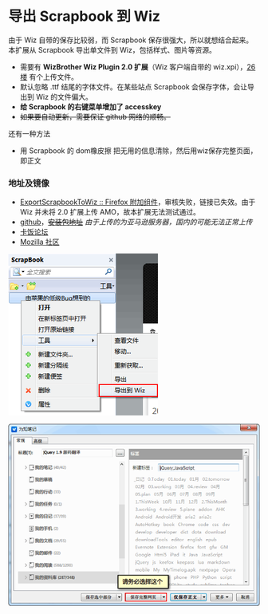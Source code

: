 导出 Scrapbook 到 Wiz
=====================

由于 Wiz 自带的保存比较弱，而 Scrapbook 保存很强大，所以就想结合起来。本扩展从 Scrapbook 导出单文件到 Wiz，包括样式、图片等资源。

 - 需要有 **WizBrother Wiz Plugin 2.0 扩展**（Wiz 客户端自带的 wiz.xpi），[26 楼](http://bbs.kafan.cn/forum.php?mod=redirect&goto=findpost&ptid=1756913&pid=32096428) 有个上传文件。
 - 默认忽略 .ttf 结尾的字体文件。在某些站点 Scrapbook 会保存字体，会让导出到 Wiz 的文件偏大。
 - **给 Scrapbook 的右键菜单增加了 accesskey**
 - ~~如果要自动更新，需要保证 github 网络的顺畅。~~

还有一种方法

 - 用 Scrapbook 的 dom橡皮擦 把无用的信息清除，然后用wiz保存完整页面，即正文

### 地址及镜像

 - [ExportScrapbookToWiz :: Firefox 附加组件](https://addons.mozilla.org/zh-cn/firefox/addon/exportscrapbooktowiz/)，审核失败，链接已失效。由于 Wiz 并未将 2.0 扩展上传 AMO，故本扩展无法测试通过。
 - [github](https://github.com/ywzhaiqi/ExportScrapbookToWiz)，~~[安装包地址](https://github.com/ywzhaiqi/ExportScrapbookToWiz/releases)~~ *由于上传的为亚马逊服务器，国内的可能无法正常上传*
 - [卡饭论坛](http://bbs.kafan.cn/thread-1756913-1-1.html)
 - [Mozilla 社区](http://g.mozest.com/thread-44774-1-1)

![menu.png](img/menu.png)

![export.png](img/export.png)